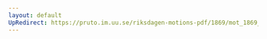 ```yaml
---
layout: default
UpRedirect: https://pruto.im.uu.se/riksdagen-motions-pdf/1869/mot_1869__ak__2.pdf
---
```

